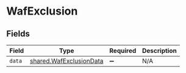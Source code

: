 # WafExclusion


## Fields

| Field                                                              | Type                                                               | Required                                                           | Description                                                        |
| ------------------------------------------------------------------ | ------------------------------------------------------------------ | ------------------------------------------------------------------ | ------------------------------------------------------------------ |
| `data`                                                             | [shared.WafExclusionData](../../models/shared/wafexclusiondata.md) | :heavy_minus_sign:                                                 | N/A                                                                |